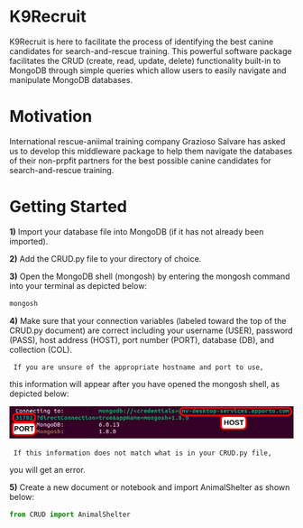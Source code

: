 # K9Recruit

K9Recruit is here to facilitate the process of identifying the best
canine candidates for search-and-rescue training.  This powerful 
software package facilitates the CRUD (create, read, update, delete)
functionality built-in to MongoDB through simple queries which allow 
users to easily navigate and manipulate MongoDB databases. 

# Motivation

International rescue-aniimal training company Grazioso Salvare has 
asked us to develop  this middleware package to help them navigate 
the databases of their non-prpfit partners for the best possible 
canine candidates for search-and-rescue training. 

# Getting Started 

**1)** Import your database file into MongoDB (if it has not already 
been imported). 


**2)** Add the CRUD.py file to your directory of choice.


**3)** Open the MongoDB shell (mongosh) by entering the mongosh command
into your terminal as depicted below:

```bash
mongosh
```

**4)** Make sure that your connection variables (labeled toward the top 
of the CRUD.py document) are correct including your username (USER), 
password (PASS), host address (HOST), port number (PORT), database 
(DB), and collection (COL).

     If you are unsure of the appropriate hostname and port to use,
   this information will appear after you have opened the mongosh shell,
   as depicted below: 

![host-and-port](images/2-host-and-port.png)

     If this information does not match what is in your CRUD.py file,
   you will get an error.


**5)** Create a new document or notebook and import AnimalShelter as shown 
below:

```python
from CRUD import AnimalShelter
```
